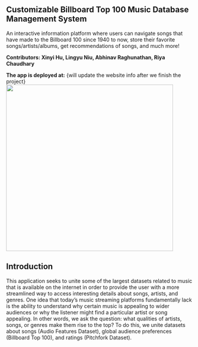 ## Customizable Billboard Top 100 Music Database Management System
An interactive information platform where users can navigate songs that have made to the Billboard 100 since 1940 to now, store their favorite songs/artists/albums, get recommendations of songs, and much more!

**Contributors: Xinyi Hu, Lingyu Niu, Abhinav Raghunathan, Riya Chaudhary**

**The app is deployed at:** {will update the website info after we finish the project}
<img src=https://www.mi.edu/wp-content/uploads/2019/05/billboard-logo-2011-a-l.jpg width="450" height="auto">


## Introduction 
This application seeks to unite some of the largest datasets related to music that is available on
the internet in order to provide the user with a more streamlined way to access interesting details
about songs, artists, and genres. One idea that today’s music streaming platforms fundamentally
lack is the ability to understand why certain music is appealing to wider audiences or why the
listener might find a particular artist or song appealing. In other words, we ask the question: what
qualities of artists, songs, or genres make them rise to the top? To do this, we unite datasets about
songs (Audio Features Dataset), global audience preferences (Billboard Top 100), and ratings
(Pitchfork Dataset).
